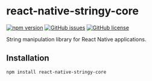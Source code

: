 # react-native-stringy-core

[![npm version](https://badge.fury.io/js/react-native-stringy-core.svg)](https://www.npmjs.com/package/react-native-stringy-core)
[![GitHub issues](https://img.shields.io/github/issues/fp05107/react-native-stringy-core)](https://github.com/fp05107/react-native-stringy-core/issues)
[![GitHub license](https://img.shields.io/github/license/fp05107/react-native-stringy-core)](https://github.com/fp05107/react-native-stringy-core/blob/main/LICENSE)

String manipulation library for React Native applications.

## Installation

```bash
npm install react-native-stringy-core
